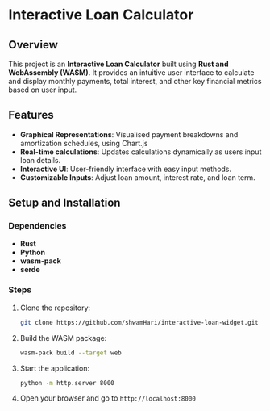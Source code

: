 # Interactive Loan Calculator

## Overview
This project is an **Interactive Loan Calculator** built using **Rust and WebAssembly (WASM)**. It provides an intuitive user interface to calculate and display monthly payments, total interest, and other key financial metrics based on user input.

## Features
- **Graphical Representations**: Visualised payment breakdowns and amortization schedules, using Chart.js
- **Real-time calculations**: Updates calculations dynamically as users input loan details.
- **Interactive UI**: User-friendly interface with easy input methods.
- **Customizable Inputs**: Adjust loan amount, interest rate, and loan term.


## Setup and Installation
### Dependencies
- **Rust**
- **Python**
- **wasm-pack**
- **serde**

### Steps
1. Clone the repository:
   ```sh
   git clone https://github.com/shwamHari/interactive-loan-widget.git
   ```
2. Build the WASM package:
   ```sh
   wasm-pack build --target web
   ```
4. Start the application:
   ```sh
   python -m http.server 8000
   ```
5. Open your browser and go to `http://localhost:8000`
